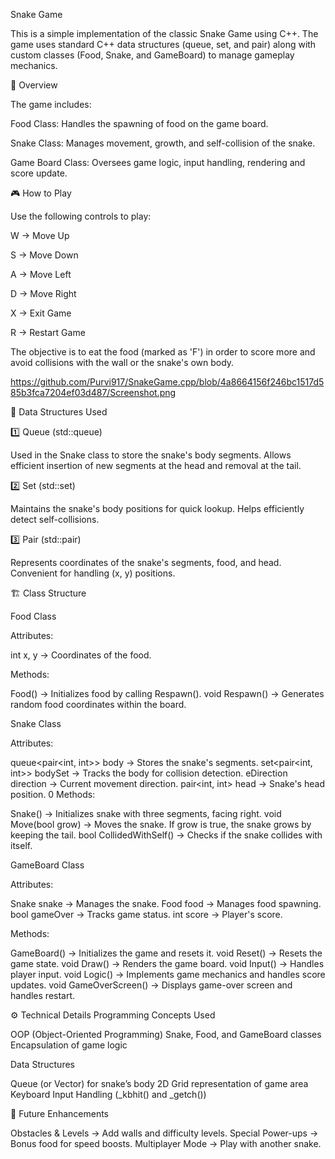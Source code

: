 Snake Game

This is a simple implementation of the classic Snake Game using C++. The game uses standard C++ data structures (queue, set, and pair) along with custom classes (Food, Snake, and GameBoard) to manage gameplay mechanics.

📝 Overview

The game includes:

Food Class: Handles the spawning of food on the game board.

Snake Class: Manages movement, growth, and self-collision of the snake.

Game Board Class: Oversees game logic, input handling, rendering and score update.

🎮 How to Play

Use the following controls to play:

W → Move Up

S → Move Down

A → Move Left

D → Move Right

X → Exit Game

R → Restart Game

The objective is to eat the food (marked as 'F') in order to score more and avoid collisions with the wall or the snake's own body.

https://github.com/Purvi917/SnakeGame.cpp/blob/4a8664156f246bc1517d585b3fca7204ef03d487/Screenshot.png

📌 Data Structures Used

1️⃣ Queue (std::queue)

Used in the Snake class to store the snake's body segments.
Allows efficient insertion of new segments at the head and removal at the tail.

2️⃣ Set (std::set)

Maintains the snake's body positions for quick lookup.
Helps efficiently detect self-collisions.

3️⃣ Pair (std::pair)

Represents coordinates of the snake's segments, food, and head.
Convenient for handling (x, y) positions.

🏗️ Class Structure

Food Class

Attributes:

int x, y → Coordinates of the food.

Methods:

Food() → Initializes food by calling Respawn().
void Respawn() → Generates random food coordinates within the board.

Snake Class

Attributes:

queue<pair<int, int>> body → Stores the snake's segments.
set<pair<int, int>> bodySet → Tracks the body for collision detection.
eDirection direction → Current movement direction.
pair<int, int> head → Snake's head position.
0
Methods:

Snake() → Initializes snake with three segments, facing right.
void Move(bool grow) → Moves the snake. If grow is true, the snake grows by keeping the tail.
bool CollidedWithSelf() → Checks if the snake collides with itself.

GameBoard Class

Attributes:

Snake snake → Manages the snake.
Food food → Manages food spawning.
bool gameOver → Tracks game status.
int score → Player's score.

Methods:

GameBoard() → Initializes the game and resets it.
void Reset() → Resets the game state.
void Draw() → Renders the game board.
void Input() → Handles player input.
void Logic() → Implements game mechanics and handles score updates.
void GameOverScreen() → Displays game-over screen and handles restart.

⚙️ Technical Details
Programming Concepts Used

OOP (Object-Oriented Programming)
Snake, Food, and GameBoard classes
Encapsulation of game logic

Data Structures

Queue (or Vector) for snake’s body
2D Grid representation of game area
Keyboard Input Handling (_kbhit() and _getch())

🚀 Future Enhancements

Obstacles & Levels → Add walls and difficulty levels.
Special Power-ups → Bonus food for speed boosts.
Multiplayer Mode → Play with another snake.

